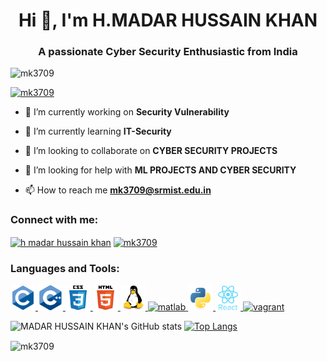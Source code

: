 <h1 align="center">Hi 👋, I'm H.MADAR HUSSAIN KHAN</h1>
<h3 align="center">A passionate Cyber Security Enthusiastic from India</h3>

<p align="left"> <img src="https://komarev.com/ghpvc/?username=mk3709&label=Profile%20views&color=0e75b6&style=flat" alt="mk3709" /> </p>

<p align="left"> <a href="https://github.com/ryo-ma/github-profile-trophy"><img src="https://github-profile-trophy.vercel.app/?username=mk3709" alt="mk3709" /></a> </p>

- 🔭 I’m currently working on **Security Vulnerability**

- 🌱 I’m currently learning **IT-Security**

- 👯 I’m looking to collaborate on **CYBER SECURITY PROJECTS**

- 🤝 I’m looking for help with **ML PROJECTS AND CYBER SECURITY**

- 📫 How to reach me **mk3709@srmist.edu.in**

<h3 align="left">Connect with me:</h3>
<p align="left">
<a href="https://linkedin.com/in/h madar hussain khan" target="blank"><img align="center" src="https://raw.githubusercontent.com/rahuldkjain/github-profile-readme-generator/master/src/images/icons/Social/linked-in-alt.svg" alt="h madar hussain khan" height="30" width="40" /></a>
<a href="https://www.hackerrank.com/mk3709" target="blank"><img align="center" src="https://raw.githubusercontent.com/rahuldkjain/github-profile-readme-generator/master/src/images/icons/Social/hackerrank.svg" alt="mk3709" height="30" width="40" /></a>
</p>

<h3 align="left">Languages and Tools:</h3>
<p align="left"> <a href="https://www.cprogramming.com/" target="_blank" rel="noreferrer"> <img src="https://raw.githubusercontent.com/devicons/devicon/master/icons/c/c-original.svg" alt="c" width="40" height="40"/> </a> <a href="https://www.w3schools.com/cpp/" target="_blank" rel="noreferrer"> <img src="https://raw.githubusercontent.com/devicons/devicon/master/icons/cplusplus/cplusplus-original.svg" alt="cplusplus" width="40" height="40"/> </a> <a href="https://www.w3schools.com/css/" target="_blank" rel="noreferrer"> <img src="https://raw.githubusercontent.com/devicons/devicon/master/icons/css3/css3-original-wordmark.svg" alt="css3" width="40" height="40"/> </a> <a href="https://www.w3.org/html/" target="_blank" rel="noreferrer"> <img src="https://raw.githubusercontent.com/devicons/devicon/master/icons/html5/html5-original-wordmark.svg" alt="html5" width="40" height="40"/> </a> <a href="https://www.linux.org/" target="_blank" rel="noreferrer"> <img src="https://raw.githubusercontent.com/devicons/devicon/master/icons/linux/linux-original.svg" alt="linux" width="40" height="40"/> </a> <a href="https://www.mathworks.com/" target="_blank" rel="noreferrer"> <img src="https://upload.wikimedia.org/wikipedia/commons/2/21/Matlab_Logo.png" alt="matlab" width="40" height="40"/> </a> <a href="https://www.python.org" target="_blank" rel="noreferrer"> <img src="https://raw.githubusercontent.com/devicons/devicon/master/icons/python/python-original.svg" alt="python" width="40" height="40"/> </a> <a href="https://reactjs.org/" target="_blank" rel="noreferrer"> <img src="https://raw.githubusercontent.com/devicons/devicon/master/icons/react/react-original-wordmark.svg" alt="react" width="40" height="40"/> </a> <a href="https://www.vagrantup.com/" target="_blank" rel="noreferrer"> <img src="https://www.vectorlogo.zone/logos/vagrantup/vagrantup-icon.svg" alt="vagrant" width="40" height="40"/> </a> </p>

![MADAR HUSSAIN KHAN's GitHub stats](https://github-readme-stats.vercel.app/api?username=mk3709&show_icons=true&bg_color=00000000)
[![Top Langs](https://github-readme-stats.vercel.app/api/top-langs/?username=MK3709&layout=compact)](https://github.com/mk3709/github-readme-stats)

<p><img align="center" src="https://github-readme-streak-stats.herokuapp.com/?user=mk3709&" alt="mk3709" /></p>
